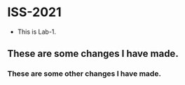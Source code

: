 # ISS-2021
* This is Lab-1.
## These are some changes I have made.
### These are some other changes I have made.
